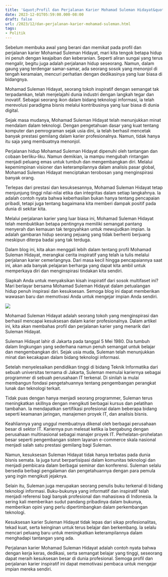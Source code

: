 ```yaml
---
title: '&quot;Profil dan Perjalanan Karier Mohamad Suleman Hidayat&quot;'
date: 2023-12-01T05:59:00.000-08:00
draft: false
url: /2023/12/dan-perjalanan-karier-mohamad-suleman.html
tags: 
- Politik
---
```


  

Sebelum membuka awal yang berani dan memikat pada profil dan perjalanan karier Mohamad Suleman Hidayat, mari kita tengok betapa hidup ini penuh dengan keajaiban dan keberanian. Seperti aliran sungai yang terus mengalir, begitu juga adalah perjalanan hidup seseorang. Namun, dalam gaung yang terdengar samar-samar, ada seorang sosok yang menonjol di tengah keramaian, mencuri perhatian dengan dedikasinya yang luar biasa di bidangnya.

  

Mohamad Suleman Hidayat, seorang tokoh inspiratif dengan semangat tak terpadamkan, telah menjelajahi dunia industri dengan langkah tegar dan inovatif. Sebagai seorang ikon dalam bidang teknologi informasi, ia telah merevolusi paradigma bisnis melalui kontribusinya yang luar biasa di dunia digital.

  

Sejak masa mudanya, Mohamad Suleman Hidayat telah menunjukkan minat mendalam dalam teknologi. Dengan pengetahuan dasar yang kuat tentang komputer dan pemrograman sejak usia dini, ia telah berhasil mencetak banyak prestasi gemilang dalam karier profesionalnya. Namun, tidak hanya itu saja yang membuatnya menonjol.

  

Perjalanan hidup Mohamad Suleman Hidayat dipenuhi oleh tantangan dan cobaan berliku-liku. Namun demikian, ia mampu mengubah rintangan menjadi peluang emas untuk tumbuh dan mengembangkan diri. Melalui kepemimpinan visioner dan keterampilannya dalam analisis pasar global, Mohamad Suleman Hidayat menciptakan terobosan yang menginspirasi banyak orang.

  

Terlepas dari prestasi dan kesuksesannya, Mohamad Suleman Hidayat tetap menjunjung tinggi nilai-nilai etika dan integritas dalam setiap langkahnya. Ia adalah contoh nyata bahwa keberhasilan bukan hanya tentang pencapaian pribadi, tetapi juga tentang bagaimana kita memberi dampak positif pada dunia di sekitar kita.

  

Melalui perjalanan karier yang luar biasa ini, Mohamad Suleman Hidayat telah membuktikan betapa pentingnya memiliki semangat pantang menyerah dan kemauan tak tergoyahkan untuk mewujudkan impian. Ia adalah gambaran hidup seorang pejuang yang tidak berhenti berjuang meskipun diterpa badai yang tak terduga.

  

Dalam blog ini, kita akan menggali lebih dalam tentang profil Mohamad Suleman Hidayat, merangkai cerita inspiratif yang telah ia tulis melalui perjalanan karier cemerlangnya. Dari masa kecil hingga pencapaiannya saat ini, akan ada banyak pelajaran berharga yang dapat kita ambil untuk memperkaya diri dan menginspirasi tindakan kita sendiri.

  

Siapkah Anda untuk menyaksikan kisah inspiratif dari sosok multifaset ini? Mari berlayar bersama Mohamad Suleman Hidayat dalam petualangan hidup penuh inspirasi dan kesuksesan. Semoga blog ini dapat memberikan wawasan baru dan memotivasi Anda untuk mengejar impian Anda sendiri.

  

![](https://www.golem.de/1207/93387-40056-i.jpg)

  

Mohamad Suleman Hidayat adalah seorang tokoh yang menginspirasi dan berhasil mencapai kesuksesan dalam karier profesionalnya. Dalam artikel ini, kita akan membahas profil dan perjalanan karier yang menarik dari Suleman Hidayat.

  

Suleman Hidayat lahir di Jakarta pada tanggal 5 Mei 1980. Dia tumbuh dalam lingkungan yang sederhana namun penuh semangat untuk belajar dan mengembangkan diri. Sejak usia muda, Suleman telah menunjukkan minat dan kecakapan dalam bidang teknologi informasi.

  

Setelah menyelesaikan pendidikan tinggi di bidang Teknik Informatika dari sebuah universitas ternama di Jakarta, Suleman memulai kariernya sebagai programmer di sebuah perusahaan IT terkenal. Di sinilah ia mulai membangun fondasi pengetahuannya tentang pengembangan perangkat lunak dan teknologi terkait.

  

Tidak puas dengan hanya menjadi seorang programmer, Suleman terus meningkatkan skillnya dengan mengikuti berbagai kursus dan pelatihan tambahan. Ia mendapatkan sertifikasi profesional dalam beberapa bidang seperti keamanan jaringan, manajemen proyek IT, dan analisis bisnis.

  

Keahliannya yang unggul membuatnya dikenal oleh berbagai perusahaan besar di sektor IT. Kariernya pun melesat ketika ia bergabung dengan perusahaan multinasional sebagai manajer proyek IT. Perhelatan-prohelatan besar seperti pengembangan sistem layanan e-commerce skala nasional menjadi salah satu prestasi gemilang bagi Suleman.

  

Namun, kesuksesan Suleman Hidayat tidak hanya terbatas pada dunia bisnis semata. Ia juga turut berpartisipasi dalam komunitas teknologi dan menjadi pembicara dalam berbagai seminar dan konferensi. Suleman selalu bersedia berbagi pengalaman dan pengetahuannya dengan para pemula yang ingin mengikuti jejaknya.

  

Selain itu, Suleman juga merupakan seorang penulis buku terkenal di bidang teknologi informasi. Buku-bukunya yang informatif dan inspiratif telah menjadi referensi bagi banyak profesional dan mahasiswa di Indonesia. Ia sering kali memberikan sudut pandang pribadinya dalam bukunya, memberikan opini yang perlu dipertimbangkan dalam perkembangan teknologi.

  

Kesuksesan karier Suleman Hidayat tidak lepas dari sikap profesionalitas, tekad kuat, serta keinginan untuk terus belajar dan berkembang. Ia selalu mencari peluang baru untuk meningkatkan keterampilannya dalam menghadapi tantangan yang ada.

  

Perjalanan karier Mohamad Suleman Hidayat adalah contoh nyata bahwa dengan kerja keras, dedikasi, serta semangat belajar yang tinggi, seseorang dapat meraih kesuksesan besar di dunia profesional. Semoga profil dan perjalanan karier inspiratif ini dapat memotivasi pembaca untuk mengejar impian mereka sendiri.